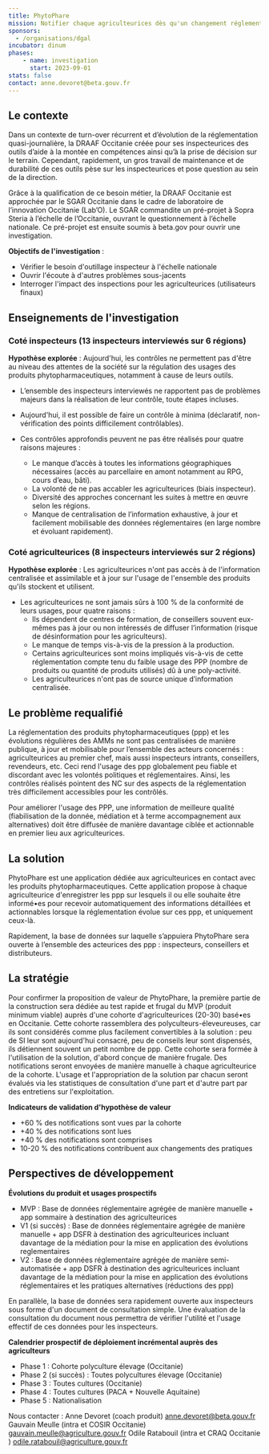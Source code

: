 ```yaml
---
title: PhytoPhare
mission: Notifier chaque agriculteurices dès qu'un changement réglementaire advient sur les produits phytopharmaceutiques qu'il ou elle utilise, et uniquement ceux-là. 
sponsors: 
  - /organisations/dgal
incubator: dinum
phases:
    - name: investigation
      start: 2023-09-01
stats: false
contact: anne.devoret@beta.gouv.fr
---
```


## Le contexte

Dans un contexte de turn-over récurrent et d’évolution de la réglementation quasi-journalière, la DRAAF Occitanie créée pour ses inspecteurices des outils d’aide à la montée en compétences ainsi qu’à la prise de décision sur le terrain. 
Cependant, rapidement, un gros travail de maintenance et de durabilité de ces outils pèse sur les inspecteurices et pose question au sein de la direction.

Grâce à la qualification de ce besoin métier, la DRAAF Occitanie est approchée par le SGAR Occitanie dans le cadre de laboratoire de l’innovation Occitanie (Lab’O). Le SGAR commandite un pré-projet à Sopra Steria à l’échelle  de l’Occitanie, ouvrant le questionnement à l’échelle nationale. Ce pré-projet est ensuite soumis à beta.gov pour ouvrir une investigation. 

**Objectifs de l'investigation** : 
 - Vérifier le besoin d'outillage inspecteur à l'échelle nationale
 - Ouvrir l'écoute à d'autres problèmes sous-jacents
 - Interroger l'impact des inspections pour les agriculteurices (utilisateurs finaux)

## Enseignements de l'investigation

### Coté inspecteurs (13 inspecteurs interviewés sur 6 régions)
**Hypothèse explorée** : Aujourd'hui, les contrôles ne permettent pas d'être au niveau des attentes de la société sur la régulation des usages des produits phytopharmaceutiques, notamment à cause de leurs outils. 
 
* L’ensemble des inspecteurs interviewés ne rapportent pas de problèmes majeurs dans la réalisation de leur contrôle, toute étapes incluses.
* Aujourd'hui, il est possible de faire un contrôle à minima (déclaratif, non-vérification des points difficilement contrôlables). 
* Ces contrôles approfondis peuvent ne pas être réalisés pour quatre raisons majeures :

    - Le manque d’accès à toutes les informations géographiques nécessaires (accès au parcellaire en amont notamment au RPG, cours d’eau, bâti).
    - La volonté de ne pas accabler les agriculteurices (biais inspecteur).
    - Diversité des approches concernant les suites à mettre en œuvre selon les régions.
    - Manque de centralisation de l’information exhaustive, à jour et facilement mobilisable des données réglementaires (en large nombre et évoluant rapidement).


### Coté agriculteurices (8 inspecteurs interviewés sur 2 régions)
**Hypothèse explorée** : Les agriculteurices n'ont pas accès à de l'information centralisée et assimilable et à jour sur l'usage de l'ensemble des produits qu'ils stockent et utilisent.

* Les agriculteurices ne sont jamais sûrs à 100 % de la conformité de leurs usages,  pour quatre raisons :
  - Ils dépendent de centres de formation, de conseillers souvent eux-mêmes pas à jour ou non intéressés de diffuser l’information (risque de désinformation pour les agriculteurs).
  - Le manque de temps vis-à-vis de la pression à la production.
  - Certains agriculteurices sont moins impliqués vis-à-vis de cette réglementation compte tenu du faible usage des PPP (nombre de produits ou quantité de produits utilisés) dû à une poly-activité.
  - Les agriculteurices n'ont pas de source unique d’information centralisée.

  
## Le problème requalifié

La réglementation des produits phytopharmaceutiques (ppp) et les évolutions régulières des AMMs ne sont pas centralisées de manière publique, à jour et mobilisable pour l’ensemble des acteurs concernés : agriculteurices au premier chef, mais aussi inspecteurs intrants, conseillers, revendeurs, etc. Ceci rend l'usage des ppp globalement peu fiable et discordant avec les volontés politiques et réglementaires.
Ainsi, les contrôles réalisés pointent des NC sur des aspects de la réglementation très difficilement accessibles pour les contrôlés.

Pour améliorer l'usage des PPP, une information de meilleure qualité (fiabilisation de la donnée, médiation et à terme accompagnement aux alternatives) doit être diffusée de manière davantage ciblée et actionnable en premier lieu aux agriculteurices.


## La solution 

PhytoPhare est une application dédiée aux agriculteurices en contact avec les produits phytopharmaceutiques. 
Cette application propose à chaque agriculteurice d'enregistrer les ppp sur lesquels il ou elle souhaite être informé•es pour recevoir automatiquement des informations détaillées et actionnables lorsque la réglementation évolue sur ces ppp, et uniquement ceux-là.

Rapidement, la base de données sur laquelle s’appuiera PhytoPhare sera ouverte à l’ensemble des acteurices des ppp : inspecteurs, conseillers et distributeurs.

## La stratégie 

Pour confirmer la proposition de valeur de PhytoPhare, la première partie de la construction sera dédiée au test rapide et frugal du MVP (produit minimum viable) auprès d'une cohorte d'agriculteurices (20-30) basé•es en Occitanie. Cette cohorte rassemblera des polyculteurs-éleveureuses, car ils sont considérés comme plus facilement convertibles à la solution : peu de SI leur sont aujourd'hui consacré, peu de conseils leur sont dispensés, ils détiennent souvent un petit nombre de ppp.
Cette cohorte sera formée à l'utilisation de la solution, d'abord conçue de manière frugale. Des notifications seront envoyées de manière manuelle à chaque agriculteurice de la cohorte.  L'usage et l'appropriation de la solution par chacun seront évalués via les statistiques de consultation d'une part et d'autre part par des entretiens sur l'exploitation. 

**Indicateurs de validation d'hypothèse de valeur**
  - +60 % des notifications sont vues par la cohorte
  - +40 % des notifications sont lues
  - +40 % des notifications sont comprises
  - 10-20 % des notifications contribuent aux changements des pratiques

## Perspectives de développement
**Évolutions du produit et usages prospectifs**
* MVP : Base de données réglementaire agrégée de manière manuelle + app sommaire à destination des agriculteurices
* V1 (si succès) : Base de données réglementaire agrégée de manière manuelle + app DSFR à destination des agriculteurices incluant davantage de la médiation pour la mise en application des évolutions reglementaires
* V2 : Base de données réglementaire agrégée de manière semi-automatisée + app DSFR à destination des agriculteurices incluant davantage de la médiation pour la mise en application des évolutions réglementaires et les pratiques alternatives (réductions des ppp) 

En parallèle, la base de données sera rapidement ouverte aux inspecteurs sous forme d'un document de consultation simple. Une évaluation de la consultation du document nous permettra de vérifier l'utilité et l'usage effectif de ces données pour les inspecteurs. 

**Calendrier prospectif de déploiement incrémental auprès des agriculteurs**
* Phase 1 : Cohorte polyculture élevage (Occitanie)
* Phase 2 (si succès) : Toutes polycultures élevage (Occitanie)
* Phase 3 : Toutes cultures (Occitanie)
* Phase 4 : Toutes cultures (PACA + Nouvelle Aquitaine)
* Phase 5 : Nationalisation

Nous contacter : 
Anne Devoret (coach produit) anne.devoret@beta.gouv.fr
Gauvain Meulle (intra et COSIR Occitanie) gauvain.meulle@agriculture.gouv.fr
Odile Ratabouil (intra et CRAQ Occitanie ) odile.ratabouil@agriculture.gouv.fr
